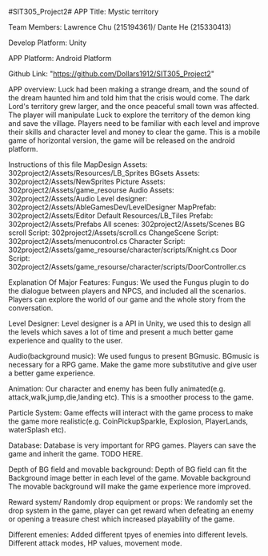 #SIT305_Project2#
APP Title: Mystic territory

Team Members: Lawrence Chu (215194361)/ Dante He (215330413)

Develop Platform: Unity

APP Platform: Android Platform

Github Link: "https://github.com/Dollars1912/SIT305_Project2"

APP overview: Luck had been making a strange dream, and the sound of the dream haunted him and told him that the crisis would come. The dark Lord's territory grew larger, and the once peaceful small town was affected. The player will manipulate Luck to explore the territory of the demon king and save the village. Players need to be familiar with each level and improve their skills and character level and money to clear the game. This is a mobile game of horizontal version, the game will be released on the android platform.

Instructions of this file
MapDesign Assets: 	302project2/Assets/Resources/LB_Sprites
BGsets Assets: 		302project2/Assets/NewSprites
Picture Assets: 	302project2/Assets/game_resourse
Audio Assets: 		302project2/Assets/Audio
Level designer: 	302project2/Assets/AbleGamesDev/LevelDesigner
MapPrefab: 			302project2/Assets/Editor Default Resources/LB_Tiles
Prefab: 			302project2/Assets/Prefabs
All scenes:			302project2/Assets/Scenes
BG scroll Script:	302project2/Assets/scroll.cs
ChangeScene Script:	302project2/Assets/menucontrol.cs
Character Script:   302project2/Assets/game_resourse/character/scripts/Knight.cs
Door Script:   		302project2/Assets/game_resourse/character/scripts/DoorController.cs

Explanation Of Major Features:
Fungus: We used the Fungus plugin to do the dialogue between players and NPCS, and included all the scenarios. Players can explore the world of our game and the whole story from the conversation.

Level Designer: Level designer is a API in Unity, we used this to design all the levels which saves a lot of time and present a much better game experience and quality to the user.

Audio(background music): We used fungus to present BGmusic. BGmusic is necessary for a RPG game. Make the game more substitutive and give user a better game experience.

Animation: Our character and enemy has been fully animated(e.g. attack,walk,jump,die,landing etc). This is a smoother process to the game.

Particle System: Game effects will interact with the game process to make the game more realistic(e.g. CoinPickupSparkle, Explosion, PlayerLands, waterSplash etc).

Database: Database is very important for RPG games. Players can save the game and inherit the game. TODO HERE.

Depth of BG field and movable background: Depth of BG field can fit the Background image better in each level of the game. Movable background The movable background will make the game experience more improved.

Reward system/ Randomly drop equipment or props: We randomly set the drop system in the game, player can get reward when defeating an enemy or opening a treasure chest which increased playability of the game.

Different emenies: Added different tpyes of enemies into different levels. Different attack modes, HP values, movement mode.
